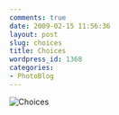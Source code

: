 ```yaml
---
comments: true
date: 2009-02-15 11:56:36
layout: post
slug: choices
title: Choices
wordpress_id: 1368
categories:
- PhotoBlog
---
```


![Choices](http://ryanfitzer.com/main/wp-content/uploads/2009/02/choosing.jpg)
